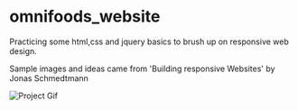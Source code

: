 # omnifoods_website
Practicing some html,css and jquery basics to brush up on responsive web design.

Sample images and ideas came from 'Building responsive Websites' by Jonas Schmedtmann



![Project Gif](omnifood-gif.gif)
